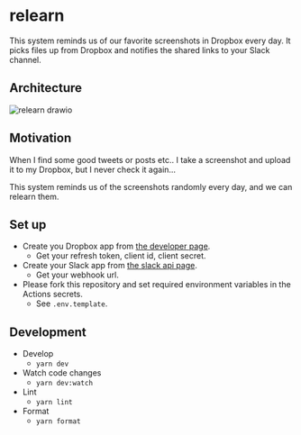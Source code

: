 # relearn
This system reminds us of our favorite screenshots in Dropbox every day. It picks files up from Dropbox and notifies the shared links to your Slack channel.

## Architecture
![relearn drawio](https://user-images.githubusercontent.com/1821807/160263681-c8cefe45-68d7-4867-b549-f963a1986b7d.png)

## Motivation
When I find some good tweets or posts etc.. I take a screenshot and upload it to my Dropbox, but I never check it again...

This system reminds us of the screenshots randomly every day, and we can relearn them.

## Set up
- Create you Dropbox app from [the developer page](https://www.dropbox.com/developers/documentation).
  - Get your refresh token, client id, client secret.
- Create your Slack app from [the slack api page](https://api.slack.com/apps).
  - Get your webhook url.
- Please fork this repository and set required environment variables in the Actions secrets.
  - See `.env.template`.

## Development
- Develop
  - `yarn dev`
- Watch code changes
  - `yarn dev:watch`
- Lint
  - `yarn lint`
- Format
  - `yarn format`
